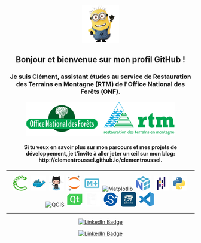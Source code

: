 <div id="header" align="center">
  <img src="./icons/hello.png" width="100"/>
</div>

<div id="header" align="center">
  <h2>
  Bonjour et bienvenue sur mon profil GitHub ! 
  </h2>
  <h3>
  Je suis Clément, assistant études au service de Restauration des Terrains en Montagne (RTM) de l'Office National des Forêts (ONF).
  </h3>
  <div id="header" align="center">
  <img src="onf_rtm.png" width="400"/>
  <h4>
  Si tu veux en savoir plus sur mon parcours et mes projets de développement, je t'invite à aller jeter un œil  sur mon blog: http://clementroussel.github.io/clementroussel.
  </h4>
</div>

---

<div align="center">
  <img src="icons/conda.png" title="Conda" alt="*Conda*" width="40" height="40"/>&nbsp;
  <img src="https://github.com/devicons/devicon/blob/master/icons/docker/docker-original.svg" title="Docker" alt="Docker" width="40" height="40"/>&nbsp;
  <img src="icons/github.png" title="GitHub" alt="GitHub" width="40" height="40"/>&nbsp;
  <img src="https://github.com/devicons/devicon/blob/master/icons/jupyter/jupyter-original.svg" title="Jupyter" alt="Jupyter" width="40" height="40"/>&nbsp;
  <img src="icons/markdown.png" title="Markdown" alt="Markdown" width="40" height="40"/>&nbsp;
  <img src="https://github.com/matplotlib/matplotlib/blob/main/doc/_static/matplotlib-icon.svg" title="Matplotlib" alt="Matplotlib" width="40" height="40"/>&nbsp;
  <img src="https://github.com/devicons/devicon/blob/master/icons/numpy/numpy-original.svg" title="NumPy" alt="NumPy" width="40" height="40"/>&nbsp;
  <img src="https://github.com/devicons/devicon/blob/master/icons/pandas/pandas-original.svg" title="Pandas" alt="Pandas" width="40" height="40"/>&nbsp;
  <img src="https://github.com/devicons/devicon/blob/master/icons/python/python-original.svg" title="Python" alt="Python" width="40" height="40"/>&nbsp;
  <img src="https://github.com/qgis/QGIS/blob/master/images/icons/qgis-icon-512x512.png" title="QGIS" alt="QGIS" width="40" height="40"/>&nbsp;
  <img src="https://github.com/devicons/devicon/blob/master/icons/qt/qt-original.svg" title="Qt" alt="Qt" width="40" height="40"/>&nbsp;
  <img src="icons/readthedocs.png" title="Read the docs" alt="Read the docs" width="40" height="40"/>&nbsp;
  <img src="https://github.com/scipy/scipy/blob/main/doc/source/_static/logo.svg" title="SciPy" alt="SciPy" width="40" height="40"/>&nbsp;
  <img src="icons/sphinx.png" title="Sphinx" alt="Sphinx" width="40" height="40"/>&nbsp;
  <img src="https://github.com/devicons/devicon/blob/master/icons/vscode/vscode-original.svg" title="VS Code" alt="VS Code" width="40" height="40"/>&nbsp;
</div>

---

<div id="badges">
  <a href="www.linkedin.com/in/clement-roussel">
    <img src="https://img.shields.io/badge/LinkedIn-blue?style=for-the-badge&logo=linkedin&logoColor=white" alt="LinkedIn Badge"/>
  </a>
</div>

<p align="center">
<a href="https://www.linkedin.com/in/clement-roussel"><img src="https://img.shields.io/badge/LinkedIn-blue?style=for-the-badge&logo=linkedin&logoColor=white" alt="LinkedIn Badge"></a>
</p>
